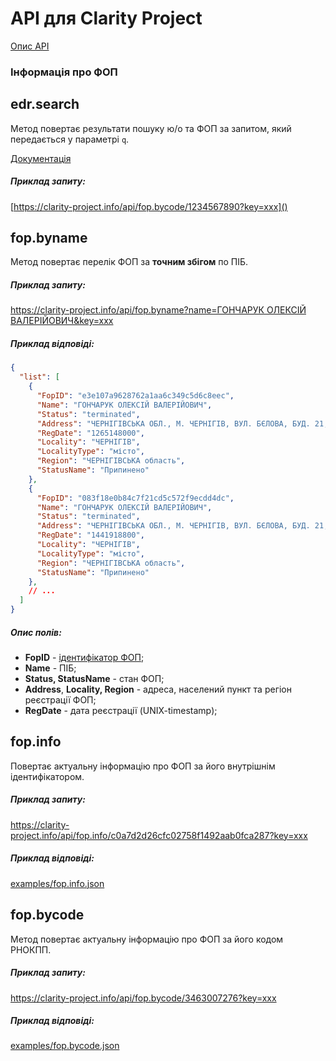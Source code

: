 # API для Clarity Project

[Опис API](README.md)

### Інформація про ФОП

## edr.search
Метод повертає результати пошуку ю/о та ФОП за запитом, який передається у параметрі `q`.

[Документація](edr.info.md#edrsearch)

##### Приклад запиту:
[https://clarity-project.info/api/fop.bycode/1234567890?key=xxx]()

## fop.byname

Метод повертає перелік ФОП за **точним збігом** по ПІБ.

##### Приклад запиту:
[https://clarity-project.info/api/fop.byname?name=ГОНЧАРУК ОЛЕКСІЙ ВАЛЕРІЙОВИЧ&key=xxx]()

##### Приклад відповіді:
```json
{
  "list": [
    {
      "FopID": "e3e107a9628762a1aa6c349c5d6c8eec",
      "Name": "ГОНЧАРУК ОЛЕКСІЙ ВАЛЕРІЙОВИЧ",
      "Status": "terminated",
      "Address": "ЧЕРНІГІВСЬКА ОБЛ., М. ЧЕРНІГІВ, ВУЛ. БЄЛОВА, БУД. 21, КОРП. 3, КВ. 49",
      "RegDate": "1265148000",
      "Locality": "ЧЕРНІГІВ",
      "LocalityType": "місто",
      "Region": "ЧЕРНІГІВСЬКА область",
      "StatusName": "Припинено"
    },
    {
      "FopID": "083f18e0b84c7f21cd5c572f9ecdd4dc",
      "Name": "ГОНЧАРУК ОЛЕКСІЙ ВАЛЕРІЙОВИЧ",
      "Status": "terminated",
      "Address": "ЧЕРНІГІВСЬКА ОБЛ., М. ЧЕРНІГІВ, ВУЛ. БЄЛОВА, БУД. 21, КОРП. 3, КВ. 49",
      "RegDate": "1441918800",
      "Locality": "ЧЕРНІГІВ",
      "LocalityType": "місто",
      "Region": "ЧЕРНІГІВСЬКА область",
      "StatusName": "Припинено"
    },
    // ...
  ]
}
```

##### Опис полів:
* **FopID** - [ідентифікатор ФОП](fop.info.md#fopinfo);
* **Name** - ПІБ;
* **Status, StatusName** - стан ФОП;
* **Address**, **Locality, Region** - адреса, населений пункт та регіон реєстрації ФОП;
* **RegDate** - дата реєстрації (UNIX-timestamp);

## fop.info

Повертає актуальну інформацію про ФОП за його внутрішнім ідентифікатором.

##### Приклад запиту:
https://clarity-project.info/api/fop.info/c0a7d2d26cfc02758f1492aab0fca287?key=xxx

##### Приклад відповіді:
[examples/fop.info.json](examples/fop.info.json)

## fop.bycode

Метод повертає актуальну інформацію про ФОП за його кодом РНОКПП.

##### Приклад запиту:
https://clarity-project.info/api/fop.bycode/3463007276?key=xxx

##### Приклад відповіді:
[examples/fop.bycode.json](examples/fop.bycode.json)